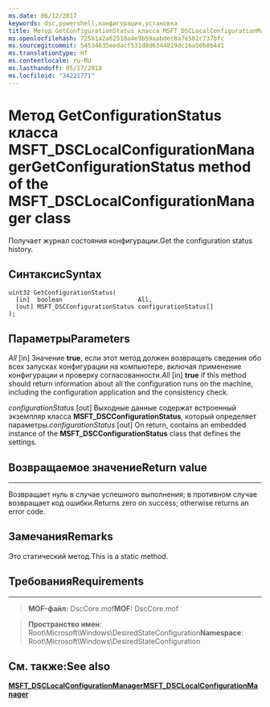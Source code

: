 ```yaml
---
ms.date: 06/12/2017
keywords: dsc,powershell,конфигурация,установка
title: Метод GetConfigurationStatus класса MSFT_DSCLocalConfigurationManager
ms.openlocfilehash: 725b1a2a62510a4e9b59aabdec8a7e502c737bfc
ms.sourcegitcommit: 54534635eedacf531d8d6344019dc16a50b8b441
ms.translationtype: HT
ms.contentlocale: ru-RU
ms.lasthandoff: 05/17/2018
ms.locfileid: "34221771"
---
```

# <a name="getconfigurationstatus-method-of-the-msftdsclocalconfigurationmanager-class"></a><span data-ttu-id="ce04a-103">Метод GetConfigurationStatus класса MSFT_DSCLocalConfigurationManager</span><span class="sxs-lookup"><span data-stu-id="ce04a-103">GetConfigurationStatus method of the MSFT_DSCLocalConfigurationManager class</span></span>

<span data-ttu-id="ce04a-104">Получает журнал состояния конфигурации.</span><span class="sxs-lookup"><span data-stu-id="ce04a-104">Get the configuration status history.</span></span>

<a name="syntax"></a><span data-ttu-id="ce04a-105">Синтаксис</span><span class="sxs-lookup"><span data-stu-id="ce04a-105">Syntax</span></span>
------

```mof
uint32 GetConfigurationStatus(
  [in]  boolean                     All,
  [out] MSFT_DSCConfigurationStatus configurationStatus[]
);
```

<a name="parameters"></a><span data-ttu-id="ce04a-106">Параметры</span><span class="sxs-lookup"><span data-stu-id="ce04a-106">Parameters</span></span>
----------

<span data-ttu-id="ce04a-107">*All* \[in\] Значение **true**, если этот метод должен возвращать сведения обо всех запусках конфигурации на компьютере, включая применение конфигурации и проверку согласованности.</span><span class="sxs-lookup"><span data-stu-id="ce04a-107">*All* \[in\] **true** if this method should return information about all the configuration runs on the machine, including the configuration application and the consistency check.</span></span>

<span data-ttu-id="ce04a-108">*configurationStatus* \[out\] Выходные данные содержат встроенный экземпляр класса **MSFT_DSCConfigurationStatus**, который определяет параметры.</span><span class="sxs-lookup"><span data-stu-id="ce04a-108">*configurationStatus* \[out\] On return, contains an embedded instance of the **MSFT_DSCConfigurationStatus** class that defines the settings.</span></span>

## <a name="return-value"></a><span data-ttu-id="ce04a-109">Возвращаемое значение</span><span class="sxs-lookup"><span data-stu-id="ce04a-109">Return value</span></span>
------------

<span data-ttu-id="ce04a-110">Возвращает нуль в случае успешного выполнения; в противном случае возвращает код ошибки.</span><span class="sxs-lookup"><span data-stu-id="ce04a-110">Returns zero on success; otherwise returns an error code.</span></span>

## <a name="remarks"></a><span data-ttu-id="ce04a-111">Замечания</span><span class="sxs-lookup"><span data-stu-id="ce04a-111">Remarks</span></span>

<span data-ttu-id="ce04a-112">Это статический метод.</span><span class="sxs-lookup"><span data-stu-id="ce04a-112">This is a static method.</span></span>

## <a name="requirements"></a><span data-ttu-id="ce04a-113">Требования</span><span class="sxs-lookup"><span data-stu-id="ce04a-113">Requirements</span></span>
------------
><span data-ttu-id="ce04a-114">**MOF-файл:** DscCore.mof</span><span class="sxs-lookup"><span data-stu-id="ce04a-114">**MOF:** DscCore.mof</span></span>

><span data-ttu-id="ce04a-115">**Пространство имен**: Root\Microsoft\Windows\DesiredStateConfiguration</span><span class="sxs-lookup"><span data-stu-id="ce04a-115">**Namespace**: Root\Microsoft\Windows\DesiredStateConfiguration</span></span>


## <a name="see-also"></a><span data-ttu-id="ce04a-116">См. также:</span><span class="sxs-lookup"><span data-stu-id="ce04a-116">See also</span></span>


[<span data-ttu-id="ce04a-117">**MSFT_DSCLocalConfigurationManager**</span><span class="sxs-lookup"><span data-stu-id="ce04a-117">**MSFT_DSCLocalConfigurationManager**</span></span>](msft-dsclocalconfigurationmanager.md)